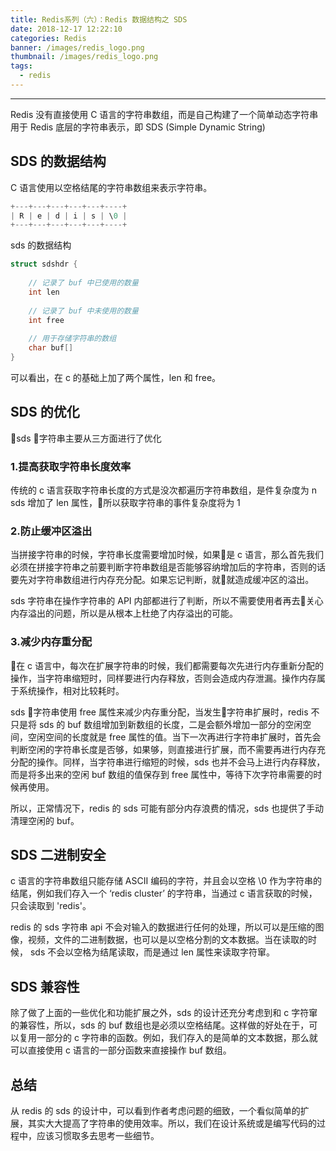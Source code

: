 ```yaml
---
title: Redis系列（六）：Redis 数据结构之 SDS
date: 2018-12-17 12:22:10
categories: Redis
banner: /images/redis_logo.png
thumbnail: /images/redis_logo.png
tags: 
  - redis
---
```

----------------------------------

Redis 没有直接使用 C 语言的字符串数组，而是自己构建了一个简单动态字符串用于 Redis 底层的字符串表示，即 SDS (Simple Dynamic String)

<!-- more -->

## SDS 的数据结构
C 语言使用以空格结尾的字符串数组来表示字符串。

```c
+---+---+---+---+---+----+
| R | e | d | i | s | \0 |
+---+---+---+---+---+----+
```

sds 的数据结构

```c
struct sdshdr {
	
	// 记录了 buf 中已使用的数量
	int len
	
	// 记录了 buf 中未使用的数量
	int free
	
	// 用于存储字符串的数组
	char buf[]
}
```

可以看出，在 c 的基础上加了两个属性，len 和 free。

## SDS 的优化
sds 字符串主要从三方面进行了优化

### 1.提高获取字符串长度效率
传统的 c 语言获取字符串长度的方式是没次都遍历字符串数组，是件复杂度为 n
sds 增加了 len 属性，所以获取字符串的事件复杂度将为 1

### 2.防止缓冲区溢出
当拼接字符串的时候，字符串长度需要增加时候，如果是 c 语言，那么首先我们必须在拼接字符串之前要判断字符串数组是否能够容纳增加后的字符串，否则的话要先对字符串数组进行内存充分配。如果忘记判断，就就造成缓冲区的溢出。

sds 字符串在操作字符串的 API 内部都进行了判断，所以不需要使用者再去关心内存溢出的问题，所以是从根本上杜绝了内存溢出的可能。

### 3.减少内存重分配 
在 c 语言中，每次在扩展字符串的时候，我们都需要每次先进行内存重新分配的操作，当字符串缩短时，同样要进行内存释放，否则会造成内存泄漏。操作内存属于系统操作，相对比较耗时。

sds 字符串使用 free 属性来减少内存重分配，当发生字符串扩展时，redis 不只是将 sds 的 buf 数组增加到新数组的长度，二是会额外增加一部分的空闲空间，空闲空间的长度就是 free 属性的值。当下一次再进行字符串扩展时，首先会判断空闲的字符串长度是否够，如果够，则直接进行扩展，而不需要再进行内存充分配的操作。同样，当字符串进行缩短的时候，sds 也并不会马上进行内存释放，而是将多出来的空闲 buf 数组的值保存到 free 属性中，等待下次字符串需要的时候再使用。

所以，正常情况下，redis 的 sds 可能有部分内存浪费的情况，sds 也提供了手动清理空闲的 buf。

## SDS 二进制安全
c 语言的字符串数组只能存储 ASCII 编码的字符，并且会以空格 \0 作为字符串的结尾，例如我们存入一个 ‘redis cluster’ 的字符串，当通过 c 语言获取的时候，只会读取到 'redis'。

redis 的 sds 字符串 api 不会对输入的数据进行任何的处理，所以可以是压缩的图像，视频，文件的二进制数据，也可以是以空格分割的文本数据。当在读取的时候， sds 不会以空格为结尾读取，而是通过 len 属性来读取字符窜。

## SDS 兼容性
除了做了上面的一些优化和功能扩展之外，sds 的设计还充分考虑到和 c 字符窜的兼容性，所以，sds 的 buf 数组也是必须以空格结尾。这样做的好处在于，可以复用一部分的 c 字符串的函数。例如，我们存入的是简单的文本数据，那么就可以直接使用 c 语言的一部分函数来直接操作 buf 数组。

## 总结
从 redis 的 sds 的设计中，可以看到作者考虑问题的细致，一个看似简单的扩展，其实大大提高了字符串的使用效率。所以，我们在设计系统或是编写代码的过程中，应该习惯取多去思考一些细节。
